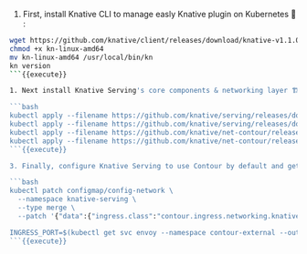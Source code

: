 1. First, install Knative CLI to manage easly Knative plugin on Kubernetes 🧰 :
   
```bash
wget https://github.com/knative/client/releases/download/knative-v1.1.0/kn-linux-amd64
chmod +x kn-linux-amd64
mv kn-linux-amd64 /usr/local/bin/kn
kn version
```{{execute}}

1. Next install Knative Serving's core components & networking layer 🏗️ :

```bash
kubectl apply --filename https://github.com/knative/serving/releases/download/v0.19.0/serving-crds.yaml
kubectl apply --filename https://github.com/knative/serving/releases/download/v0.19.0/serving-core.yaml
kubectl apply --filename https://github.com/knative/net-contour/releases/download/v0.19.0/contour.yaml
kubectl apply --filename https://github.com/knative/net-contour/releases/download/v0.19.0/net-contour.yaml
```{{execute}}  

3. Finally, configure Knative Serving to use Contour by default and get port 👍 :

```bash
kubectl patch configmap/config-network \
  --namespace knative-serving \
  --type merge \
  --patch '{"data":{"ingress.class":"contour.ingress.networking.knative.dev"}}'

INGRESS_PORT=$(kubectl get svc envoy --namespace contour-external --output 'jsonpath={.spec.ports[?(@.port==80)].nodePort}')
```{{execute}}
